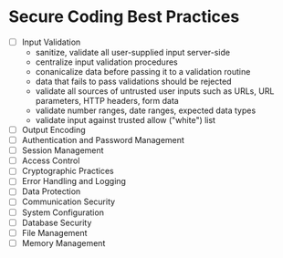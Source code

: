 # Secure Coding Best Practices

- [ ] Input Validation
  - sanitize, validate all user-supplied input server-side
  - centralize input validation procedures
  - conanicalize data before passing it to a validation routine
  - data that fails to pass validations should be rejected
  - validate all sources of untrusted user inputs such as URLs, URL parameters, HTTP headers, form data
  - validate number ranges, date ranges, expected data types
  - validate input against trusted allow ("white") list
- [ ] Output Encoding
- [ ] Authentication and Password Management
- [ ] Session Management
- [ ] Access Control
- [ ] Cryptographic Practices
- [ ] Error Handling and Logging
- [ ] Data Protection
- [ ] Communication Security
- [ ] System Configuration
- [ ] Database Security
- [ ] File Management
- [ ] Memory Management
